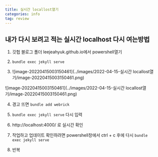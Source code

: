 ```yaml
---
title: 실시간 locallost열기
categories: info
tag: review
---
```


## 내가 다시 보려고 적는 실시간 localhost 다시 여는방법



1. 깃헙 블로그 폴더 leejeahyuk.github.io에서 powershell열기

2. `bundle exec jekyll serve`

3. ![image-20220415003150461](../images/2022-04-15-실시간 locallost열기/image-20220415003150461.png)

![image-20220415003150461](../images/2022-04-15-실시간 locallost열기/image-20220415003150461.png)


4. 경고 뜨면 `bundle add webrick`

5. `bundle exec jekyll serve` 다시 입력

6. http://localhost:4000/ 로 실시간 확인

7. 작업하고 업데이트 확인하려면 powershell창에서 ctrl + c 후에 다시  `bundle exec jekyll serve`

8. 반복

   

